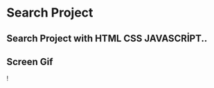 # Search Project

 ## Search Project  with HTML CSS JAVASCRİPT..



## Screen Gif
! [](screen.gif)



